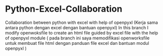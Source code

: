 # Python-Excel-Collaboration
Collaboration between python with excel with help of openpyxl (Kerja sama antara python dengan excel dengan bantuan openpyxl)
In this branch I modify openwoksfile to create an html file guided by excel file with the help of openpyxl module ( pada branch ini saya memodifikasi openworksfile untuk membuat file html dengan panduan file excel dan bantuan modul openpyxl )
